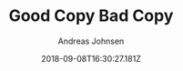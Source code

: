 ---
tmdb_id: '22285'
title: Good Copy Bad Copy
original_title: Good Copy Bad Copy
author: Andreas Johnsen
poster_path: 'https://image.tmdb.org/t/p/original/w407aznoUBNn0LvMljt6a2OsDg5.jpg'
release_date: '2007-01-01'
synopsis: "Un documentaire sur l'état actuel du copyright à l'ère de la technologie"
category: 
- Documentaires
tags:
- Culture
vimeo_url: 'https://vimeo.com/36337847'
cast: 'Danger Mouse,Girl Talk,Dr. Lawrence Ferrara,Paul V. Licalsi,Jane Peterer'
crew: 'Andreas Johnsen,Ralf Christensen,Henrik Moltke,Rosforth,Girl Talk'
imdb_id: tt1782451
adult: 'false'
date: '2018-09-08T16:30:27.181Z'
slug: good-copy-bad-copy
---